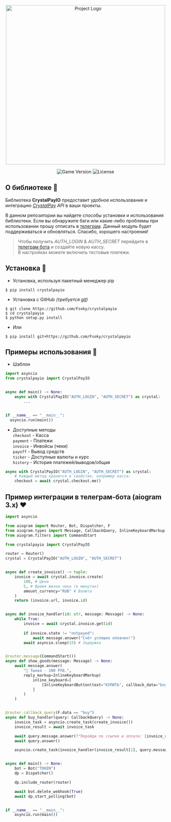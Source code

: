 <p align="center">
      <img src="https://i.ibb.co.com/1RzcT6y/Be-Funky-design.png" alt="Project Logo" width="500">
</p>

<p align="center">
    <img src="https://img.shields.io/badge/Version-1.0.0-blueviolet" alt="Game Version">
    <img src="https://img.shields.io/badge/License-MIT-success" alt="License">
</p>

## О библиотеке 💙
Библиотека **CrystalPayIO** предоставит удобное использование и интеграцию _[CrystalPay](https://crystalpay.io/) API_ в ваши проекты.

В данном репозитории вы найдете способы установки и использования библиотеки.
Если вы обнаружите баги или какие-либо проблемы при использовании прошу отписать в [телеграм](https://t.me/fsoky_community). Данный модуль будет поддерживаться и обновляться. Спасибо, хорошего настроения!
> Чтобы получить _AUTH_LOGIN_ & _AUTH_SECRET_ перейдите в [телеграм бота](https://t.me/CrystalPAY_bot) и создайте новую кассу. \
> В настройках можете включить тестовые платежи.

## Установка 🧡
- Установка, используя пакетный менеджер pip
```
$ pip install crystalpayio
```
- Установка с GitHub *(требуется [git](https://git-scm.com/downloads))*
```
$ git clone https://github.com/Fsoky/crystalpayio
$ cd crystalpayio
$ python setup.py install
```
- Или
```
$ pip install git+https://github.com/Fsoky/crystalpayio
```

## Примеры использования 💜
- Шаблон
```py
import asyncio
from crystalpayio import CrystalPayIO


async def main() -> None:
    async with CrystalPayIO("AUTH_LOGIN", "AUTH_SECRET") as crystal:
        ...


if __name__ == "__main__":
  asyncio.run(main())
```
- Доступные методы \
    `checkout` - Касса \
    `payment` - Платежи \
    `invoice` - Инвойсы (чеки) \
    `payoff` - Вывод средств \
    `ticker` - Доступные валюты и курс \
    `history` - История платежей/выводов/общая
```py
async with CrystalPayIO("AUTH_LOGIN", "AUTH_SECRET") as crystal:
    # Каждый метод хранится в свойстве, например касса:
    checkout = await crystal.checkout.me()
```

## Пример интеграции в телеграм-бота (aiogram 3.x) ❤
```py
import asyncio

from aiogram import Router, Bot, Dispatcher, F
from aiogram.types import Message, CallbackQuery, InlineKeyboardMarkup, InlineKeyboardButton
from aiogram.filters import CommandStart

from crystalpayio import CrystalPayIO

router = Router()
crystal = CrystalPayIO("AUTH_LOGIN", "AUTH_SECRET")


async def create_invoice() -> tuple:
    invoice = await crystal.invoice.create(
        100, # Цена
        5, # Время жизни чека (в минутах)
        amount_currency="RUB" # Валюта
    )
    return (invoice.url, invoice.id)


async def invoice_handler(id: str, message: Message) -> None:
    while True:
        invoice = await crystal.invoice.get(id)
        
        if invoice.state != "notpayed":
            await message.answer("Счёт успешно оплачен!")
        await asyncio.sleep(15) # Задержка


@router.message(CommandStart())
async def show_goods(message: Message) -> None:
    await message.answer(
        "🎃 Тыква - 100 РУБ.",
        reply_markup=InlineKeyboardMarkup(
            inline_keyboard=[
                [InlineKeyboardButton(text="КУПИТЬ", callback_data="buy")]
            ]
        )
    )


@router.callback_query(F.data == "buy")
async def buy_handler(query: CallbackQuery) -> None:
    invoice_task = asyncio.create_task(create_invoice())
    invoice_result = await invoice_task

    await query.message.answer(f"Перейди по ссылке и оплати: {invoice_result[0]}")
    await query.answer()

    asyncio.create_task(invoice_handler(invoice_result[1], query.message))


async def main() -> None:
    bot = Bot("TOKEN")
    dp = Dispatcher()

    dp.include_router(router)

    await bot.delete_webhook(True)
    await dp.start_polling(bot)


if __name__ == "__main__":
    asyncio.run(main())
```
